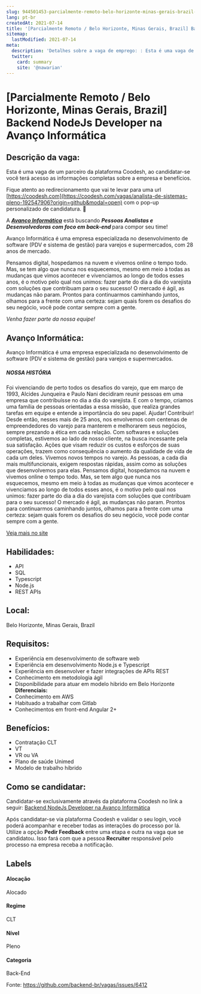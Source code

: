 ```yaml
---
slug: 944501453-parcialmente-remoto-belo-horizonte-minas-gerais-brazil-backend-nodejs-developer-na-avanco-informatica
lang: pt-br
createdAt: 2021-07-14
title: '[Parcialmente Remoto / Belo Horizonte, Minas Gerais, Brazil] Backend NodeJs Developer na Avanço Informática - Vaga de Emprego'
sitemap:
  lastModified: 2021-07-14
meta:
  description: 'Detalhes sobre a vaga de emprego: : Esta é uma vaga de um parceiro da plataforma Coodesh, ao candidatar-se você terá acesso as informações completas sobre a empresa e benefícios.  Fique atento ao redirecionamento que vai te levar para uma url [https://coodesh.com](https://coodesh.com/vagas/analista-de-sistemas-pleno-192547906?origin=github&modal=open) com o pop-up personalizado de candidatura. 👋 <p>A <strong><em><ins>Avanço Informática</ins></em></strong> está buscando <strong><em>Pessoas Analistas e Desenvolvedoras com foco em back-end </em></strong>para compor seu time!</p> <p>Avanço Informática é uma empresa especializada no desenvolvimento de software (PDV e sistema de gestão) para varejos e supermercados, com 28 anos de mercado.</p> <p>Pensamos digital, hospedamos na nuvem e vivemos online o tempo todo. Mas, se tem algo que nunca nos esquecemos, mesmo em meio à todas as mudanças que vimos acontecer e vivenciamos ao longo de todos esses anos, é o motivo pelo qual nos unimos: fazer parte do dia a dia do varejista com soluções que contribuam para o seu sucesso! O mercado é ágil, as mudanças não param. Prontos para continuarmos caminhando juntos, olhamos para a frente com uma certeza: sejam quais forem os desafios do seu negócio, você pode contar sempre com a gente.</p> <p><em>Venha fazer parte da nossa equipe!</em></p>'
  twitter:
    card: summary
    site: '@nawarian'
---
```


# [Parcialmente Remoto / Belo Horizonte, Minas Gerais, Brazil] Backend NodeJs Developer na Avanço Informática

## Descrição da vaga: 
Esta é uma vaga de um parceiro da plataforma Coodesh, ao candidatar-se você terá acesso as informações completas sobre a empresa e benefícios.


Fique atento ao redirecionamento que vai te levar para uma url [https://coodesh.com](https://coodesh.com/vagas/analista-de-sistemas-pleno-192547906?origin=github&modal=open) com o pop-up personalizado de candidatura. 👋
<p>A <strong><em><ins>Avanço Informática</ins></em></strong> está buscando <strong><em>Pessoas Analistas  e Desenvolvedoras com foco em back-end </em></strong>para compor seu time!</p>
<p>Avanço Informática é uma empresa especializada no desenvolvimento de software (PDV e sistema de gestão) para varejos e supermercados, com 28 anos de mercado.</p>
<p>Pensamos digital, hospedamos na nuvem e vivemos online o tempo todo. Mas, se tem algo que nunca nos esquecemos, mesmo em meio à todas as mudanças que vimos acontecer e vivenciamos ao longo de todos esses anos, é o motivo pelo qual nos unimos: fazer parte do dia a dia do varejista com soluções que contribuam para o seu sucesso! O mercado é ágil, as mudanças não param. Prontos para continuarmos caminhando juntos, olhamos para a frente com uma certeza: sejam quais forem os desafios do seu negócio, você pode contar sempre com a gente.</p>
<p><em>Venha fazer parte da nossa equipe!</em></p>

## Avanço Informática: 
 <p>Avanço Informática é uma empresa especializada no desenvolvimento de software (PDV e sistema de gestão) para varejos e supermercados.</p>

<h5>NOSSA HISTÓRIA</h5>
<p>Foi vivenciando de perto todos os desafios do varejo, que em março de 1993, Alcides Junqueira e Paulo Nani decidiram reunir pessoas em uma empresa que contribuísse no dia a dia do varejista. E com o tempo, criamos uma família de pessoas orientadas a essa missão, que realiza grandes tarefas em equipe e entende a importância do seu papel.   Ajudar! Contribuir! Desde então, nesses mais de 25 anos, nos envolvemos com centenas de empreendedores do varejo para manterem e melhorarem seus negócios, sempre prezando a ética em cada relação. Com softwares e soluções completas, estivemos ao lado de nosso cliente, na busca incessante pela sua satisfação. Ações que visam reduzir os custos e esforços de suas operações, trazem como consequência o aumento da qualidade de vida de cada um deles.   Vivemos novos tempos no varejo. As pessoas, a cada dia mais multifuncionais, exigem respostas rápidas, assim como as soluções que desenvolvemos para elas. Pensamos digital, hospedamos na nuvem e vivemos online o tempo todo. Mas, se tem algo que nunca nos esquecemos, mesmo em meio à todas as mudanças que vimos acontecer e vivenciamos ao longo de todos esses anos, é o motivo pelo qual nos unimos: fazer parte do dia a dia do varejista com soluções que contribuam para o seu sucesso! O mercado é ágil, as mudanças não param. Prontos para continuarmos caminhando juntos, olhamos para a frente com uma certeza: sejam quais forem os desafios do seu negócio, você pode contar sempre com a gente.</p><a href='https://coodesh.com/empresas/avanco-informatica'>Veja mais no site</a>

 ## Habilidades: 
 - API 
- SQL 
- Typescript 
- Node.js 
- REST APIs
## Local: 
 Belo Horizonte, Minas Gerais, Brazil
## Requisitos: 
 - Experiência em desenvolvimento de software web 
- Experiência em desenvolvimento Node.js e Typescript 
- Experiência em desenvolver e fazer integrações de APIs REST 
- Conhecimento em metodologia ágil 
- Disponibilidade para atuar em modelo hibrido em Belo Horizonte
**Diferenciais:** 
 - Conhecimento em AWS 
- Habituado a trabalhar com Gitlab 
- Conhecimentos em front-end Angular 2+
## Benefícios: 
 - Contratação CLT 
- VT 
- VR ou VA 
- Plano de saúde Unimed 
- Modelo de trabalho híbrido
## Como se candidatar:
Candidatar-se exclusivamente através da plataforma Coodesh no link a seguir: [Backend NodeJs Developer na Avanço Informática](https://coodesh.com/vagas/analista-de-sistemas-pleno-192547906?origin=github&modal=open)


Após candidatar-se via plataforma Coodesh e validar o seu login, você poderá acompanhar e receber todas as interações do processo por lá. Utilize a opção <b>Pedir Feedback</b> entre uma etapa e outra na vaga que se candidatou. Isso fará com que a pessoa <b>Recruiter</b> responsável pelo processo na empresa receba a notificação.
## Labels
#### Alocação
Alocado
#### Regime
CLT
#### Nível
Pleno
#### Categoria
Back-End

Fonte: https://github.com/backend-br/vagas/issues/6412